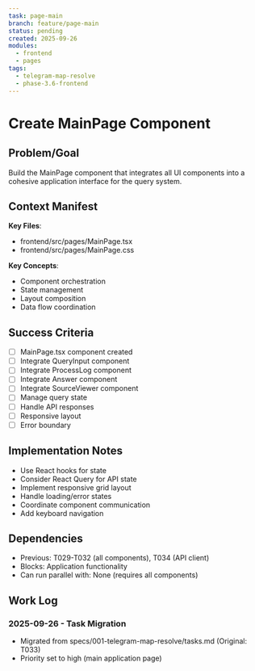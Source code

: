 ```yaml
---
task: page-main
branch: feature/page-main
status: pending
created: 2025-09-26
modules:
  - frontend
  - pages
tags:
  - telegram-map-resolve
  - phase-3.6-frontend
---
```


# Create MainPage Component

## Problem/Goal
Build the MainPage component that integrates all UI components into a cohesive application interface for the query system.

## Context Manifest
**Key Files**:
- frontend/src/pages/MainPage.tsx
- frontend/src/pages/MainPage.css

**Key Concepts**:
- Component orchestration
- State management
- Layout composition
- Data flow coordination

## Success Criteria
- [ ] MainPage.tsx component created
- [ ] Integrate QueryInput component
- [ ] Integrate ProcessLog component
- [ ] Integrate Answer component
- [ ] Integrate SourceViewer component
- [ ] Manage query state
- [ ] Handle API responses
- [ ] Responsive layout
- [ ] Error boundary

## Implementation Notes
- Use React hooks for state
- Consider React Query for API state
- Implement responsive grid layout
- Handle loading/error states
- Coordinate component communication
- Add keyboard navigation

## Dependencies
- Previous: T029-T032 (all components), T034 (API client)
- Blocks: Application functionality
- Can run parallel with: None (requires all components)

## Work Log
### 2025-09-26 - Task Migration
- Migrated from specs/001-telegram-map-resolve/tasks.md (Original: T033)
- Priority set to high (main application page)